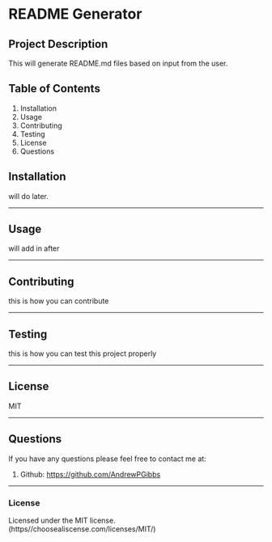 # README Generator

  ## Project Description
  This will generate README.md files based on input from the user.

  ## Table of Contents
  1. Installation 
  2. Usage
  3. Contributing 
  4. Testing
  5. License
  6. Questions 

  ## Installation

  will do later.

  ---------------------------------------------
  ## Usage

  will add in after

  ---------------------------------------------
  ## Contributing

  this is how you can contribute

  ---------------------------------------------
  ## Testing

  this is how you can test this project properly

  ---------------------------------------------

  ## License

  MIT

  ---------------------------------------------

  ## Questions

  If you have any questions please feel free to contact me at:
  1) Github: https://github.com/AndrewPGibbs

  ---------------------------------------------

  ### License

  Licensed under the MIT license. (https//choosealiscense.com/licenses/MIT/)
